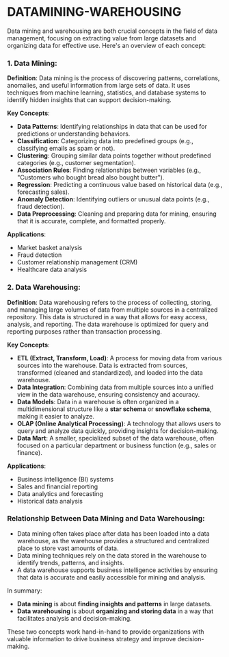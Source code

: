 # DATAMINING-WAREHOUSING
Data mining and warehousing are both crucial concepts in the field of data management, focusing on extracting value from large datasets and organizing data for effective use. Here's an overview of each concept:

### 1. **Data Mining**:
   **Definition**: Data mining is the process of discovering patterns, correlations, anomalies, and useful information from large sets of data. It uses techniques from machine learning, statistics, and database systems to identify hidden insights that can support decision-making.

   **Key Concepts**:
   - **Data Patterns**: Identifying relationships in data that can be used for predictions or understanding behaviors.
   - **Classification**: Categorizing data into predefined groups (e.g., classifying emails as spam or not).
   - **Clustering**: Grouping similar data points together without predefined categories (e.g., customer segmentation).
   - **Association Rules**: Finding relationships between variables (e.g., "Customers who bought bread also bought butter").
   - **Regression**: Predicting a continuous value based on historical data (e.g., forecasting sales).
   - **Anomaly Detection**: Identifying outliers or unusual data points (e.g., fraud detection).
   - **Data Preprocessing**: Cleaning and preparing data for mining, ensuring that it is accurate, complete, and formatted properly.

   **Applications**:
   - Market basket analysis
   - Fraud detection
   - Customer relationship management (CRM)
   - Healthcare data analysis

### 2. **Data Warehousing**:
   **Definition**: Data warehousing refers to the process of collecting, storing, and managing large volumes of data from multiple sources in a centralized repository. This data is structured in a way that allows for easy access, analysis, and reporting. The data warehouse is optimized for query and reporting purposes rather than transaction processing.

   **Key Concepts**:
   - **ETL (Extract, Transform, Load)**: A process for moving data from various sources into the warehouse. Data is extracted from sources, transformed (cleaned and standardized), and loaded into the data warehouse.
   - **Data Integration**: Combining data from multiple sources into a unified view in the data warehouse, ensuring consistency and accuracy.
   - **Data Models**: Data in a warehouse is often organized in a multidimensional structure like a **star schema** or **snowflake schema**, making it easier to analyze.
   - **OLAP (Online Analytical Processing)**: A technology that allows users to query and analyze data quickly, providing insights for decision-making.
   - **Data Mart**: A smaller, specialized subset of the data warehouse, often focused on a particular department or business function (e.g., sales or finance).

   **Applications**:
   - Business intelligence (BI) systems
   - Sales and financial reporting
   - Data analytics and forecasting
   - Historical data analysis

### Relationship Between Data Mining and Data Warehousing:
   - Data mining often takes place after data has been loaded into a data warehouse, as the warehouse provides a structured and centralized place to store vast amounts of data.
   - Data mining techniques rely on the data stored in the warehouse to identify trends, patterns, and insights.
   - A data warehouse supports business intelligence activities by ensuring that data is accurate and easily accessible for mining and analysis.

In summary:
- **Data mining** is about **finding insights and patterns** in large datasets.
- **Data warehousing** is about **organizing and storing data** in a way that facilitates analysis and decision-making.

These two concepts work hand-in-hand to provide organizations with valuable information to drive business strategy and improve decision-making.
